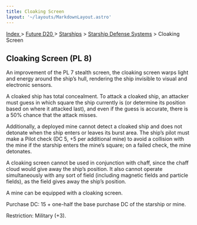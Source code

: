 ```yaml
---
title: Cloaking Screen
layout: '~/layouts/MarkdownLayout.astro'
---
```


[ Index ](/) > [ Future D20 ](/future.d20.srd) > [Starships](/future.d20.srd/starships) > [Starship Defense Systems](/future.d20.srd/starships/starship.defense) > Cloaking Screen

## Cloaking Screen (PL 8)

An improvement of the PL 7 stealth screen, the cloaking screen warps light and
energy around the ship’s hull, rendering the ship invisible to visual and
electronic sensors.

A cloaked ship has total concealment. To attack a cloaked ship, an attacker
must guess in which square the ship currently is (or determine its position
based on where it attacked last), and even if the guess is accurate, there is
a 50% chance that the attack misses.

Additionally, a deployed mine cannot detect a cloaked ship and does not
detonate when the ship enters or leaves its burst area. The ship’s pilot must
make a Pilot check (DC 5, +5 per additional mine) to avoid a collision with
the mine if the starship enters the mine’s square; on a failed check, the mine
detonates.

A cloaking screen cannot be used in conjunction with chaff, since the chaff
cloud would give away the ship’s position. It also cannot operate
simultaneously with any sort of field (including magnetic fields and particle
fields), as the field gives away the ship’s position.

A mine can be equipped with a cloaking screen.

Purchase DC: 15 + one-half the base purchase DC of the starship or mine.

Restriction: Military (+3).

